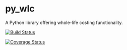 py_wlc
======

A Python library offering whole-life costing functionality.

[![Build Status](https://travis-ci.org/textbook/py_wlc.svg?branch=develop)](https://travis-ci.org/textbook/py_wlc)

[![Coverage Status](https://coveralls.io/repos/textbook/py_wlc/badge.png?branch=develop)](https://coveralls.io/r/textbook/py_wlc?branch=develop)
